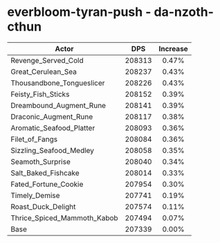 # everbloom-tyran-push - da-nzoth-cthun
| Actor | DPS | Increase |
|---|:---:|:---:|
|Revenge_Served_Cold|208313|0.47%|
|Great_Cerulean_Sea|208237|0.43%|
|Thousandbone_Tongueslicer|208226|0.43%|
|Feisty_Fish_Sticks|208152|0.39%|
|Dreambound_Augment_Rune|208141|0.39%|
|Draconic_Augment_Rune|208117|0.38%|
|Aromatic_Seafood_Platter|208093|0.36%|
|Filet_of_Fangs|208084|0.36%|
|Sizzling_Seafood_Medley|208058|0.35%|
|Seamoth_Surprise|208040|0.34%|
|Salt_Baked_Fishcake|208014|0.33%|
|Fated_Fortune_Cookie|207954|0.30%|
|Timely_Demise|207741|0.19%|
|Roast_Duck_Delight|207574|0.11%|
|Thrice_Spiced_Mammoth_Kabob|207494|0.07%|
|Base|207339|0.00%|
